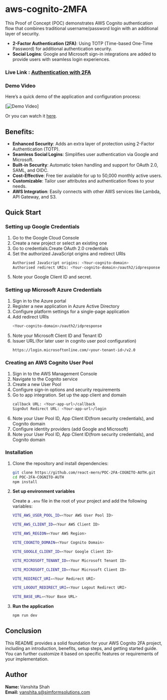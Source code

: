 # aws-cognito-2MFA
This Proof of Concept (POC) demonstrates AWS Cognito authentication flow that combines traditional username/password login with an additional layer of security.
- **2-Factor Authentication (2FA)**: Using TOTP (Time-based One-Time Password) for additional authentication security.
- **Social Logins**: Google and Microsoft sign-in integrations are added to provide users with seamless login experiences.

### Live Link : [Authentication with 2FA](https://main--aws-cognito-auth.netlify.app/)

### Demo Video
Here’s a quick demo of the application and configuration process:

[![Demo Video](https://www.loom.com/share/47919b85015b4e71a0d8ecd3431ce1ea)]

Or you can watch it [here](https://www.loom.com/share/47919b85015b4e71a0d8ecd3431ce1ea).

## Benefits:

- **Enhanced Security**: Adds an extra layer of protection using 2-Factor Authentication (TOTP).
- **Seamless Social Logins**: Simplifies user authentication via Google and Microsoft.
- **Built-in Security**: Automatic token handling and support for OAuth 2.0, SAML, and OIDC.
- **Cost-Effective**: Free tier available for up to 50,000 monthly active users.
- **Customizable**: Tailor user attributes and authentication flows to your needs.
- **AWS Integration**: Easily connects with other AWS services like Lambda, API Gateway, and S3.

## Quick Start

### Setting up Google Credentials
1. Go to the Google Cloud Console
2. Create a new project or select an existing one
3. Go to credentials.Create OAuth 2.0 credentials
4. Set the authorized JavaScript origins and redirect URIs
    ```bash
    Authorised JavaScript origins: <Your-cognito-domain>
    Authorised redirect URIs: <Your-cognito-domain>/oauth2/idpresponse
    ```
5. Note your Google Client ID and secret.

### Setting up Microsoft Azure Credentials

1. Sign in to the Azure portal
2. Register a new application in Azure Active Directory
3. Configure platform settings for a single-page application
4. Add redirect URIs
    ```bash
    <Your-cognito-domain>/oauth2/idpresponse
    ```
5. Note your Microsoft Client ID and Tenant ID
6. Issuer URL:(for later user in cognito user pool configuration) 
    ```bash
    https://login.microsoftonline.com/<your-tenant-id>/v2.0
    ``` 

### Creating an AWS Cognito User Pool
1. Sign in to the AWS Management Console
2. Navigate to the Cognito service
3. Create a new User Pool
4. Configure sign-in options and security requirements
5. Go to app integration. Set up the app client and domain
    ```bash
    callback URL: <Your-app-url>/callback
    SignOut Redirect URL: <Your-app-url>/login
    ```
6. Note your User Pool ID, App Client ID(from security credentials), and Cognito domain
6. Configure identity providers (add Google and Microsoft)
7. Note your User Pool ID, App Client ID(from security credentials), and Cognito domain

### Installation
1. Clone the repository and install dependencies:
   ```bash
   git clone https://github.com/react-mern/POC-2FA-COGNITO-AUTH.git
   cd POC-2FA-COGNITO-AUTH
   npm install

2. **Set up environment variables**

   Create a `.env` file in the root of your project and add the following variables:
    ```bash
    VITE_AWS_USER_POOL_ID=<Your AWS User Pool ID>

    VITE_AWS_CLIENT_ID=<Your AWS Client ID>

    VITE_AWS_REGION=<Your AWS Region>

    VITE_COGNITO_DOMAIN=<Your Cognito Domain>

    VITE_GOOGLE_CLIENT_ID=<Your Google Client ID>

    VITE_MICROSOFT_TENANT_ID=<Your Microsoft Tenant ID>

    VITE_MICROSOFT_CLIENT_ID=<Your Microsoft Client ID>

    VITE_REDIRECT_URI=<Your Redirect URI>

    VITE_LOGOUT_REDIRECT_URI=<Your Logout Redirect URI>

    VITE_BASE_URL=<Your Base URL>

    ```
3. **Run the application**
   ```bash
   npm run dev

## Conclusion

This README provides a solid foundation for your AWS Cognito 2FA project, including an introduction, benefits, setup steps, and getting started guide. You can further customize it based on specific features or requirements of your implementation.


## Author

**Name:** Vanshita Shah  
**Email:** vanshita.s@simformsolutions.com